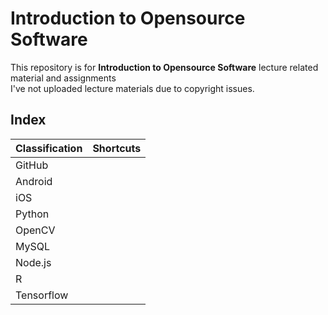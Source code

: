 # Introduction to Opensource Software
This repository is for **Introduction to Opensource Software** lecture related material and assignments  
I've not uploaded lecture materials due to copyright issues.

## Index
|Classification | Shortcuts | 
|---|---|
|GitHub|   |
|Android|   |
|iOS|   |   
|Python|   | 
|OpenCV|   |
|MySQL|   |  
|Node.js|   |   
|R|   |  
|Tensorflow|   |  


